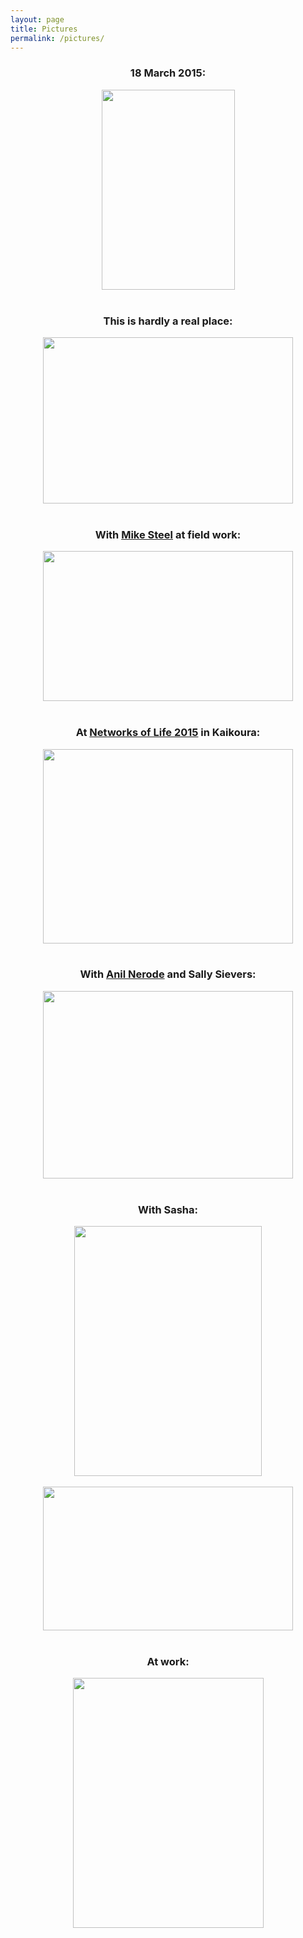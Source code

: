 ```yaml
---
layout: page
title: Pictures
permalink: /pictures/
---
```


<h3 style="text-align:center">18 March 2015:</h3>
<div style="text-align:center"><a href="https://sites.google.com/a/gavruskin.com/alexander/pictures/Gavryushkin2015_03_18.jpg?attredirects=0"><img border="0" height="320" src="https://sites.google.com/a/gavruskin.com/alexander/pictures/Gavryushkin2015_03_18.jpg" width="213"></a></div><br>

<h3 style="text-align:center">This is hardly a real place:</h3>
<div style="text-align:center"><a href="https://sites.google.com/a/gavruskin.com/alexander/pictures/nz.JPG?attredirects=0"><img border="0" height="266" src="https://sites.google.com/a/gavruskin.com/alexander/pictures/nz.JPG" width="400"></a></div><br>

<h3 style="text-align:center">With <a href="http://www.math.canterbury.ac.nz/~m.steel/">Mike Steel</a> at field work:</h3>
<div style="text-align:center"><a href="https://sites.google.com/a/gavruskin.com/alexander/pictures/20150209_132931.jpg?attredirects=0"><img border="0" height="240" src="https://sites.google.com/a/gavruskin.com/alexander/pictures/20150209_132931.jpg" width="400"></a></div><br>

<h3 style="text-align:center">At <a href="http://www.math.canterbury.ac.nz/bio/events/kaikoura2015/">Networks of Life 2015</a> in Kaikoura:</h3>
<div style="text-align:center"><a href="https://sites.google.com/a/gavruskin.com/alexander/pictures/kaikoura2015_04.jpg?attredirects=0"><img border="0" height="311" src="https://sites.google.com/a/gavruskin.com/alexander/pictures/kaikoura2015_04.jpg" width="400"></a></div><br>

<h3 style="text-align:center">With <a href="http://www.math.cornell.edu/~anil/">Anil Nerode</a> and Sally Sievers:</h3>
<div style="text-align:center"><a href="https://sites.google.com/a/gavruskin.com/alexander/pictures/anil.jpg?attredirects=0"><img border="0" height="300" src="https://sites.google.com/a/gavruskin.com/alexander/pictures/anil.jpg" width="400"></a></div><br>

<h3 style="text-align:center">With Sasha:</h3>
<div style="text-align:center"><a href="https://sites.google.com/a/gavruskin.com/alexander/pictures/sasha.jpg?attredirects=0"><img border="0" height="400" src="https://sites.google.com/a/gavruskin.com/alexander/pictures/sasha.jpg" width="300"></a></div><br>

<div style="text-align:center"><a href="https://sites.google.com/a/gavruskin.com/alexander/pictures/ss.jpg?attredirects=0"><img border="0" height="230" src="https://sites.google.com/a/gavruskin.com/alexander/pictures/ss.jpg" width="400"></a></div><br>

<h3 style="text-align:center">At work:</h3>
<div style="text-align:center"><a href="https://sites.google.com/a/gavruskin.com/alexander/pictures/work.jpg?attredirects=0"><img border="0" height="400" src="https://sites.google.com/a/gavruskin.com/alexander/pictures/work.jpg" width="305"></a></div>

